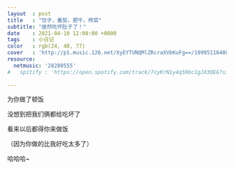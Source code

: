 ```yaml
---
layout  : post
title   : "饺子，番茄，肥牛，榨菜"
subtitle: "居然吃坏肚子了！"
date    : 2021-04-10 12:00:00 +0800
tags    : 小日记
color   : rgb(24, 48, 77)
cover   : 'http://p1.music.126.net/XyEYTUNQMlZRcraXVbKuFg==/109951164084453181.jpg'
resource:
  netmusic: '28280555'
#   spitify : 'https://open.spotify.com/track/7cyKrN1y4q59bc1gJX3QEG?si=fdfe4a5f8ad345f7'
  
---
```


为你做了顿饭

没想到把我们俩都给吃坏了

看来以后都得你来做饭

（因为你做的比我好吃太多了）

哈哈哈~
